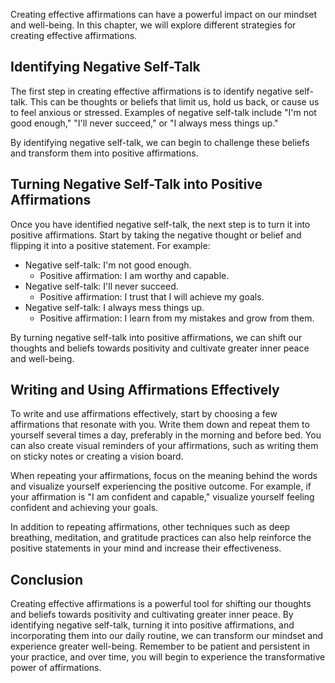 
Creating effective affirmations can have a powerful impact on our mindset and well-being. In this chapter, we will explore different strategies for creating effective affirmations.

Identifying Negative Self-Talk
------------------------------

The first step in creating effective affirmations is to identify negative self-talk. This can be thoughts or beliefs that limit us, hold us back, or cause us to feel anxious or stressed. Examples of negative self-talk include "I'm not good enough," "I'll never succeed," or "I always mess things up."

By identifying negative self-talk, we can begin to challenge these beliefs and transform them into positive affirmations.

Turning Negative Self-Talk into Positive Affirmations
-----------------------------------------------------

Once you have identified negative self-talk, the next step is to turn it into positive affirmations. Start by taking the negative thought or belief and flipping it into a positive statement. For example:

* Negative self-talk: I'm not good enough.
  * Positive affirmation: I am worthy and capable.
* Negative self-talk: I'll never succeed.
  * Positive affirmation: I trust that I will achieve my goals.
* Negative self-talk: I always mess things up.
  * Positive affirmation: I learn from my mistakes and grow from them.

By turning negative self-talk into positive affirmations, we can shift our thoughts and beliefs towards positivity and cultivate greater inner peace and well-being.

Writing and Using Affirmations Effectively
------------------------------------------

To write and use affirmations effectively, start by choosing a few affirmations that resonate with you. Write them down and repeat them to yourself several times a day, preferably in the morning and before bed. You can also create visual reminders of your affirmations, such as writing them on sticky notes or creating a vision board.

When repeating your affirmations, focus on the meaning behind the words and visualize yourself experiencing the positive outcome. For example, if your affirmation is "I am confident and capable," visualize yourself feeling confident and achieving your goals.

In addition to repeating affirmations, other techniques such as deep breathing, meditation, and gratitude practices can also help reinforce the positive statements in your mind and increase their effectiveness.

Conclusion
----------

Creating effective affirmations is a powerful tool for shifting our thoughts and beliefs towards positivity and cultivating greater inner peace. By identifying negative self-talk, turning it into positive affirmations, and incorporating them into our daily routine, we can transform our mindset and experience greater well-being. Remember to be patient and persistent in your practice, and over time, you will begin to experience the transformative power of affirmations.
